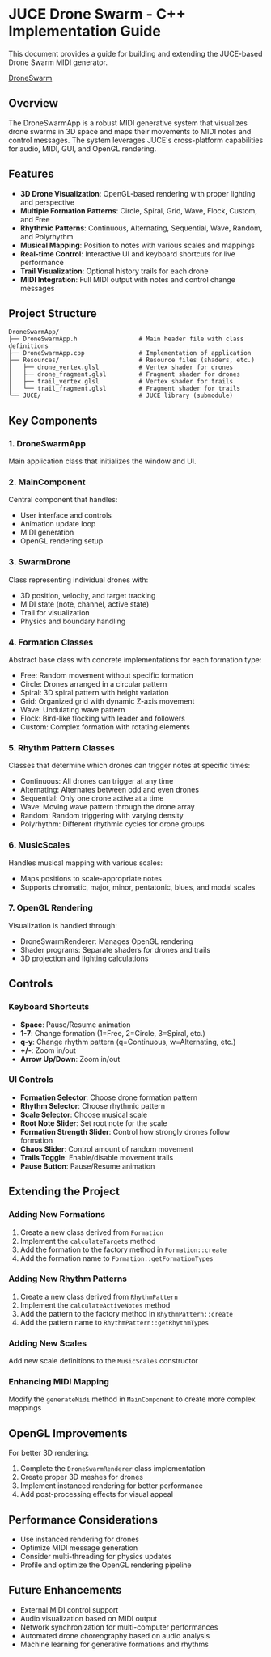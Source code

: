 # JUCE Drone Swarm - C++ Implementation Guide

This document provides a guide for building and extending the JUCE-based Drone Swarm MIDI generator.

[DroneSwarm](file:theApp.png)

## Overview

The DroneSwarmApp is a robust MIDI generative system that visualizes drone swarms in 3D space and maps their movements to MIDI notes and control messages. The system leverages JUCE's cross-platform capabilities for audio, MIDI, GUI, and OpenGL rendering.

## Features

- **3D Drone Visualization**: OpenGL-based rendering with proper lighting and perspective
- **Multiple Formation Patterns**: Circle, Spiral, Grid, Wave, Flock, Custom, and Free
- **Rhythmic Patterns**: Continuous, Alternating, Sequential, Wave, Random, and Polyrhythm
- **Musical Mapping**: Position to notes with various scales and mappings
- **Real-time Control**: Interactive UI and keyboard shortcuts for live performance
- **Trail Visualization**: Optional history trails for each drone
- **MIDI Integration**: Full MIDI output with notes and control change messages

## Project Structure

```
DroneSwarmApp/
├── DroneSwarmApp.h                 # Main header file with class definitions
├── DroneSwarmApp.cpp               # Implementation of application
├── Resources/                      # Resource files (shaders, etc.)
│   ├── drone_vertex.glsl           # Vertex shader for drones
│   ├── drone_fragment.glsl         # Fragment shader for drones
│   ├── trail_vertex.glsl           # Vertex shader for trails
│   └── trail_fragment.glsl         # Fragment shader for trails
└── JUCE/                           # JUCE library (submodule)
```

## Key Components

### 1. DroneSwarmApp

Main application class that initializes the window and UI.

### 2. MainComponent

Central component that handles:
- User interface and controls
- Animation update loop
- MIDI generation
- OpenGL rendering setup

### 3. SwarmDrone

Class representing individual drones with:
- 3D position, velocity, and target tracking
- MIDI state (note, channel, active state)
- Trail for visualization
- Physics and boundary handling

### 4. Formation Classes

Abstract base class with concrete implementations for each formation type:
- Free: Random movement without specific formation
- Circle: Drones arranged in a circular pattern
- Spiral: 3D spiral pattern with height variation
- Grid: Organized grid with dynamic Z-axis movement
- Wave: Undulating wave pattern
- Flock: Bird-like flocking with leader and followers
- Custom: Complex formation with rotating elements

### 5. Rhythm Pattern Classes

Classes that determine which drones can trigger notes at specific times:
- Continuous: All drones can trigger at any time
- Alternating: Alternates between odd and even drones
- Sequential: Only one drone active at a time
- Wave: Moving wave pattern through the drone array
- Random: Random triggering with varying density
- Polyrhythm: Different rhythmic cycles for drone groups

### 6. MusicScales

Handles musical mapping with various scales:
- Maps positions to scale-appropriate notes
- Supports chromatic, major, minor, pentatonic, blues, and modal scales

### 7. OpenGL Rendering

Visualization is handled through:
- DroneSwarmRenderer: Manages OpenGL rendering
- Shader programs: Separate shaders for drones and trails
- 3D projection and lighting calculations

## Controls

### Keyboard Shortcuts

- **Space**: Pause/Resume animation
- **1-7**: Change formation (1=Free, 2=Circle, 3=Spiral, etc.)
- **q-y**: Change rhythm pattern (q=Continuous, w=Alternating, etc.)
- **+/-**: Zoom in/out
- **Arrow Up/Down**: Zoom in/out

### UI Controls

- **Formation Selector**: Choose drone formation pattern
- **Rhythm Selector**: Choose rhythmic pattern
- **Scale Selector**: Choose musical scale
- **Root Note Slider**: Set root note for the scale
- **Formation Strength Slider**: Control how strongly drones follow formation
- **Chaos Slider**: Control amount of random movement
- **Trails Toggle**: Enable/disable movement trails
- **Pause Button**: Pause/Resume animation

## Extending the Project

### Adding New Formations

1. Create a new class derived from `Formation`
2. Implement the `calculateTargets` method
3. Add the formation to the factory method in `Formation::create`
4. Add the formation name to `Formation::getFormationTypes`

### Adding New Rhythm Patterns

1. Create a new class derived from `RhythmPattern`
2. Implement the `calculateActiveNotes` method
3. Add the pattern to the factory method in `RhythmPattern::create`
4. Add the pattern name to `RhythmPattern::getRhythmTypes`

### Adding New Scales

Add new scale definitions to the `MusicScales` constructor

### Enhancing MIDI Mapping

Modify the `generateMidi` method in `MainComponent` to create more complex mappings

## OpenGL Improvements

For better 3D rendering:

1. Complete the `DroneSwarmRenderer` class implementation
2. Create proper 3D meshes for drones
3. Implement instanced rendering for better performance
4. Add post-processing effects for visual appeal

## Performance Considerations

- Use instanced rendering for drones
- Optimize MIDI message generation
- Consider multi-threading for physics updates
- Profile and optimize the OpenGL rendering pipeline

## Future Enhancements

- External MIDI control support
- Audio visualization based on MIDI output
- Network synchronization for multi-computer performances
- Automated drone choreography based on audio analysis
- Machine learning for generative formations and rhythms
